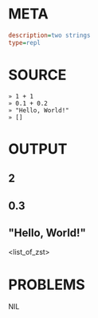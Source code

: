 # META
~~~ini
description=two strings
type=repl
~~~
# SOURCE
~~~roc
» 1 + 1
» 0.1 + 0.2
» "Hello, World!"
» []
~~~
# OUTPUT
2
---
0.3
---
"Hello, World!"
---
<list_of_zst>
# PROBLEMS
NIL
